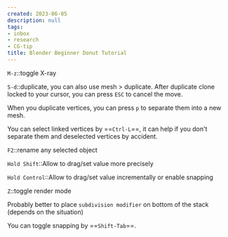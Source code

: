 ```yaml
---
created: 2023-06-05
description: null
tags:
- inbox
- research
- CG-tip
title: Blender Beginner Donut Tutorial
---
```


`M-z`::toggle X-ray

`S-d`::duplicate, you can also use mesh > duplicate. After duplicate clone
locked to your cursor, you can press `ESC` to cancel the move.

When you duplicate vertices, you can press `p` to separate them into a new mesh.

You can select linked vertices by ==`Ctrl-L`==, it can help if you don't separate
them and deselected vertices by accident.

`F2`::rename any selected object

`Hold Shift`::Allow to drag/set value more precisely

`Hold Control`::Allow to drag/set value incrementally or enable snapping

`Z`::toggle render mode

Probably better to place `subdivision modifier` on bottom of the stack (depends on the situation)

You can toggle snapping by ==`Shift-Tab`==.